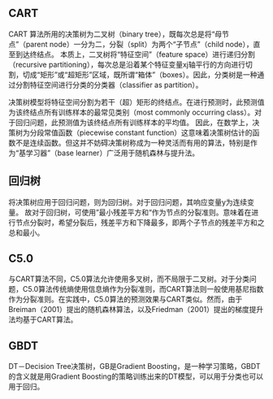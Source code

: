 ## CART

CART 算法所用的决策树为二叉树（binary tree），既每次总是将“母节点”（parent node）一分为二，分裂（split）为两个“子节点”（child node），直至到达终结点。
本质上，二叉树将“特征空间”（feature space）进行递归分割（recursive partitioning），每次总是沿着某个特征变量xj轴平行的方向进行切割，切成“矩形”或“超矩形”区域，既所谓“箱体”（boxes）。因此，分类树是一种通过分割特征空间进行分类的分类器（classifier as partition）。

决策树模型将特征空间分割为若干（超）矩形的终结点。在进行预测时，此预测值为该终结点所有训练样本的最常见类别（most commonly occurring class）。对于回归问题，此预测值为该终结点所有训练样本的平均值。
因此，在数学上，决策树为分段常值函数（piecewise constant function）这意味着决策树估计的函数不是连续函数。但这并不妨碍决策树称成为一种灵活而有用的算法，特别是作为“基学习器”（base learner）广泛用于随机森林与提升法。

## 回归树

将决策树应用于回归问题，则为回归树。对于回归问题，其响应变量y为连续变量。
故对于回归树，可使用”最小残差平方和“作为节点的分裂准则。意味着在进行节点分裂时，希望分裂后，残差平方和下降最多，即两个子节点的残差平方和之总和最小。

## C5.0
与CART算法不同，C5.0算法允许使用多叉树，而不局限于二叉树。对于分类问题，C5.0算法传统熵使用信息熵作为分裂准则，而CART算法则一般使用基尼指数作为分裂准则。在实践中，C5.0算法的预测效果与CART类似。然而，由于Breiman（2001）提出的随机森林算法，以及Friedman（2001）提出的梯度提升法均基于CART算法。

## GBDT

DT－Decision Tree决策树，GB是Gradient Boosting，是一种学习策略，GBDT的含义就是用Gradient Boosting的策略训练出来的DT模型，可以用于分类也可以用于回归。
